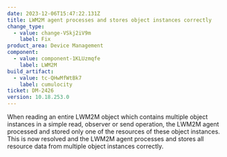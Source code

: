```yaml
---
date: 2023-12-06T15:47:22.131Z
title: LWM2M agent processes and stores object instances correctly
change_type:
  - value: change-VSkj2iV9m
    label: Fix
product_area: Device Management
component:
  - value: component-1KLUzmqfe
    label: LWM2M
build_artifact:
  - value: tc-QHwMfWtBk7
    label: cumulocity
ticket: DM-2426
version: 10.18.253.0
---
```

When reading an entire LWM2M object which contains multiple object instances in a simple read, observer or send operation, the LWM2M agent processed and stored only one of the resources of these object instances. This is now resolved and the LWM2M agent processes and stores all resource data from multiple object instances correctly.
